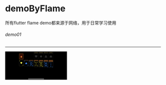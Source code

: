 # demoByFlame
所有flutter flame demo都来源于网络，用于日常学习使用

###### demo01
*****
<p align="left">
<img src="https://github.com/sxm5220/demoByFlame/blob/main/pages/d1/01.png" width="200" alt="截图" />
</p>

